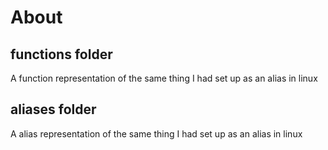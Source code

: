 # About

## functions folder

A function representation of the same thing I had set up as an alias in linux

## aliases folder

A alias representation of the same thing I had set up as an alias in linux
